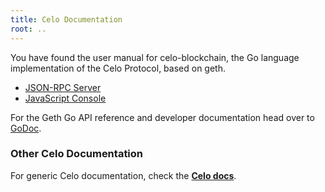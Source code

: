 ```yaml
---
title: Celo Documentation
root: ..
---
```


You have found the user manual for celo-blockchain, the Go language implementation of the Celo Protocol, based on geth.

* [JSON-RPC Server](./rpc/server)
* [JavaScript Console](./interface/javascript-console)

For the Geth Go API reference and developer documentation head over to
[GoDoc](https://godoc.org/github.com/aaronwinter/celo-blockchain).

### Other Celo Documentation

For generic Celo documentation, check the **[Celo docs](https://docs.celo.org)**.

